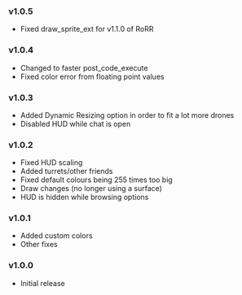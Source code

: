 ### v1.0.5
* Fixed draw_sprite_ext for v1.1.0 of RoRR

### v1.0.4
* Changed to faster post_code_execute
* Fixed color error from floating point values

### v1.0.3
* Added Dynamic Resizing option in order to fit a lot more drones
* Disabled HUD while chat is open

### v1.0.2
* Fixed HUD scaling
* Added turrets/other friends
* Fixed default colours being 255 times too big
* Draw changes (no longer using a surface)
* HUD is hidden while browsing options

### v1.0.1
* Added custom colors
* Other fixes

### v1.0.0
* Initial release
